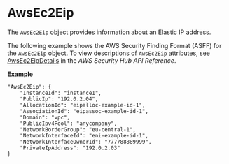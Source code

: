 # AwsEc2Eip<a name="asff-resourcedetails-awsec2eip"></a>

The `AwsEc2Eip` object provides information about an Elastic IP address\.

The following example shows the AWS Security Finding Format \(ASFF\) for the `AwsEc2Eip` object\. To view descriptions of `AwsEc2Eip` attributes, see [AwsEc2EipDetails](https://docs.aws.amazon.com/securityhub/1.0/APIReference/API_AwsEc2EipDetails.html) in the *AWS Security Hub API Reference*\.

**Example**

```
"AwsEc2Eip": {
    "InstanceId": "instance1",
    "PublicIp": "192.0.2.04",
    "AllocationId": "eipalloc-example-id-1",
    "AssociationId": "eipassoc-example-id-1",
    "Domain": "vpc",
    "PublicIpv4Pool": "anycompany",
    "NetworkBorderGroup": "eu-central-1",
    "NetworkInterfaceId": "eni-example-id-1",
    "NetworkInterfaceOwnerId": "777788889999",
    "PrivateIpAddress": "192.0.2.03"
}
```